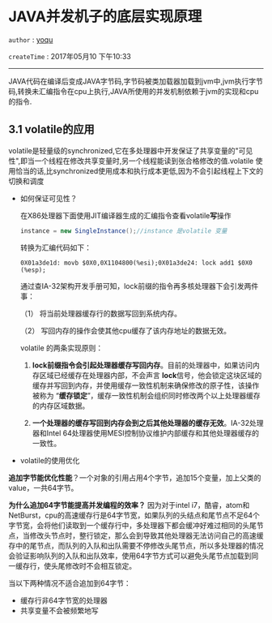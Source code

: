 # JAVA并发机子的底层实现原理

`author` : [yoqu](http://www.yoqu.org)

`createTime` : 2017年05月10 下午10:33

---

JAVA代码在编译后变成JAVA字节码,字节码被类加载器加载到jvm中,jvm执行字节码,转换未汇编指令在cpu上执行,JAVA所使用的并发机制依赖于jvm的实现和cpu的指令.

## 3.1 volatile的应用

volatile是轻量级的synchronized,它在多处理器中开发保证了共享变量的"可见性",即当一个线程在修改共享变量时,另一个线程能读到张合格修改的值.volatile 使用恰当的话,比synchronized使用成本和执行成本更低,因为不会引起线程上下文的切换和调度

* 如何保证可见性？

  在X86处理器下面使用JIT编译器生成的汇编指令查看volatile**写**操作

  ```java
  instance = new SingleInstance();//instance 是volatile 变量	
  ```

   转换为汇编代码如下：

  ```
  0X01a3de1d: movb $0X0,0X1104800(%esi);0X01a3de24: lock add1 $0X0 (%esp);
  ```

  通过查IA-32架构开发手册可知，lock前缀的指令再多核处理器下会引发两件事：

  （1） 将当前处理器缓存行的数据写回到系统内存。

  （2） 写回内存的操作会使其他cpu缓存了该内存地址的数据无效。

  volatile 的两条实现原则：

  1. **lock前缀指令会引起处理器缓存写回内存**。目前的处理器中，如果访问内存区域已经缓存在处理器内部，不会声言 **lock**信号，他会锁定这块区域的缓存并写回到内存，并使用缓存一致性机制来确保修改的原子性，该操作被称为 “**缓存锁定**”，缓存一致性机制会组织同时修改两个以上处理器缓存的内存区域数据。


  2. **一个处理器的缓存写回到内存会到之后其他处理器的缓存无效**。IA-32处理器和Intel 64处理器使用MESI控制协议维护内部缓存和其他处理器缓存的一致性。

* volatile的使用优化

**追加字节能优化性能**？一个对象的引用占用4个字节，追加15个变量，加上父类的value，一共64字节。

**为什么追加64字节能提高并发编程的效率？** 因为对于intel i7，酷睿，atom和NetBurst，cpu的高速缓存行是64字节宽，如果队列的头结点和尾节点不足64个字节宽，会将他们读取到一个缓存行中，多处理器下都会缓冲好难过相同的头尾节点，当修改头节点时，整行锁定，那么会到导致其他处理器无法访问自己的高速缓存中的尾节点，而队列的入队和出队需要不停修改头尾节点，所以多处理器的情况会验证影响队列的入队和出队效率，使用64字节方式可以避免头尾节点加载到同一缓存行，使头尾修改时不会相互锁定。

当以下两种情况不适合追加到64字节：

* 缓存行非64字节宽的处理器
* 共享变量不会被频繁地写

